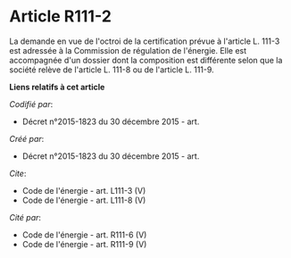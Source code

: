 # Article R111-2

La demande en vue de l'octroi de la certification prévue à l'article L. 111-3 est adressée à la Commission de régulation de
l'énergie. Elle est accompagnée d'un dossier dont la composition est différente selon que la société relève de l'article L.
111-8 ou de l'article L. 111-9.

**Liens relatifs à cet article**

_Codifié par_:

  - Décret n°2015-1823 du 30 décembre 2015 - art.

_Créé par_:

  - Décret n°2015-1823 du 30 décembre 2015 - art.

_Cite_:

  - Code de l'énergie - art. L111-3 (V)
  - Code de l'énergie - art. L111-8 (V)

_Cité par_:

  - Code de l'énergie - art. R111-6 (V)
  - Code de l'énergie - art. R111-9 (V)
